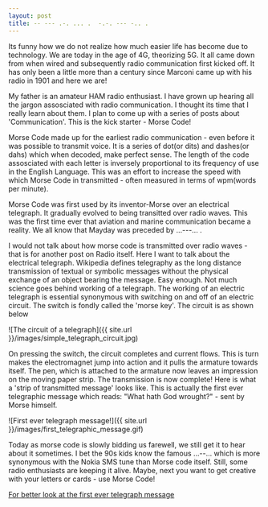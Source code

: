 ```yaml
---
layout: post
title: -- --- .-. ... .  -.-. --- -.. .
---
```


Its funny how we do not realize how much easier life has become due to technology. We are today in the age of 4G, theorizing 5G. It all came down from when wired and subsequently radio communication first kicked off. It has only been a little more than a century since Marconi came up with his radio in 1901 and here we are!

My father is an amateur HAM radio enthusiast. I have grown up hearing all the jargon assosciated with radio communication. I thought its time that I really learn about them. I plan to come up with a series of posts about 'Communication'. This is the kick starter - Morse Code!

Morse Code made up for the earliest radio communication - even before it was possible to transmit voice. It is a series of dot(or dits) and dashes(or dahs) which when decoded, make perfect sense. The length of the code assosciated with each letter is inversely proportional to its frequency of use in the English Language. This was an effort to increase the speed with which Morse Code in transmitted - often measured in terms of wpm(words per minute).

Morse Code was first used by its inventor-Morse over an electrical telegraph. It gradually evolved to being transitted over radio waves. This was the first time ever that aviation and marine communication became a reality. We all know that Mayday was preceded by ...---... . 

I would not talk about how morse code is transmitted over radio waves - that is for another post on Radio itself. Here I want to talk about the electrical telegraph. Wikipedia defines telegraphy as the long distance transmission of textual or symbolic messages without the physical exchange of an object bearing the message. Easy enough. Not much science goes behind working of a telegraph. The working of an electric telegraph is essential synonymous with switching on and off of an electric circuit. The switch is fondly called the 'morse key'. The circuit is as shown below

![The circuit of a telegraph]({{ site.url }}/images/simple_telegraph_circuit.jpg)

On pressing the switch, the circuit completes and current flows. This is turn makes the electromagnet jump into action and it pulls the armature towards itself. The pen, which is attached to the armature now leaves an impression on the moving paper strip. The transmission is now complete! Here is what a 'strip of transmitted message' looks like. This is actually the first ever telegraphic message which reads: "What hath God wrought?" - sent by Morse himself.

![First ever telegraph message!]({{ site.url }}/images/first_telegraphic_message.gif)

Today as morse code is slowly bidding us farewell, we still get it to hear about it sometimes. I bet the 90s kids know the famous ...--... which is more synonymous with the Nokia SMS tune than Morse code itself. Still, some radio enthusiasts are keeping it alive. Maybe, next you want to get creative with your letters or cards - use Morse Code!
  
[For better look at the first ever telegraph message](https://www.loc.gov/item/mmorse000107)
